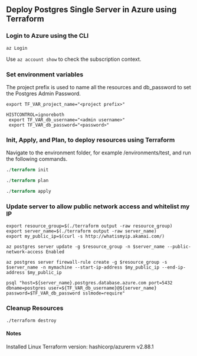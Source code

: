 
## Deploy Postgres Single Server in Azure using Terraform

### Login to Azure using the CLI

```
az Login
```

Use `az account show` to check the subscription context.

### Set environment variables

The project prefix is used to name all the resources and db_password to set the Postgres Admin Password.

```variables
export TF_VAR_project_name="<project prefix>"

HISTCONTROL=ignoreboth
 export TF_VAR_db_username="<admin username>"
 export TF_VAR_db_password="<password>"
```


### Init, Apply, and Plan, to deploy resources using Terraform


Navigate to the environment folder, for example /environments/test, and run the following commands.

```terraform
./terraform init

./terraform plan

./terraform apply
```

### Update server to allow public network access and whitelist my IP
```
export resource_group=$(./terraform output -raw resource_group)
export server_name=$(./terraform output -raw server_name) 
export my_public_ip=$(curl -s http://whatismyip.akamai.com/)

az postgres server update -g $resource_group -n $server_name --public-network-access Enabled

az postgres server firewall-rule create -g $resource_group -s $server_name -n mymachine --start-ip-address $my_public_ip --end-ip-address $my_public_ip

psql "host=${server_name}.postgres.database.azure.com port=5432 dbname=postgres user=${TF_VAR_db_username}@${server_name} password=$TF_VAR_db_password sslmode=require"
```

### Cleanup Resources

```
./terraform destroy
```

#### Notes

Installed Linux Terraform version: hashicorp/azurerm v2.88.1 
